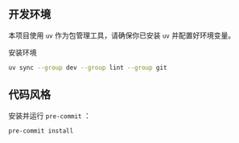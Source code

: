 

## 开发环境

本项目使用 `uv` 作为包管理工具，请确保你已安装 `uv` 并配置好环境变量。

安装环境

```bash
uv sync --group dev --group lint --group git
```



## 代码风格

安装并运行 `pre-commit` ：

```bash
pre-commit install
```




